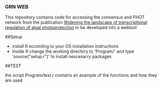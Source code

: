 ### GRN WEB
This repository contains code for accessing the consensus and PHOT network from 
the publication [Widening the landscape of transcriptional regulation of algal photoprotection](https://www.biorxiv.org/content/10.1101/2022.02.25.482034v3) to be developed into a webtool

##Setup
- install R according to your OS installation instructions
- Inside R change the working directory to 'Program/' and type 'source("setup.r")' to install nescesarry packages

##TEST

the script Program/test.r contains an example of the functions and how they are used


